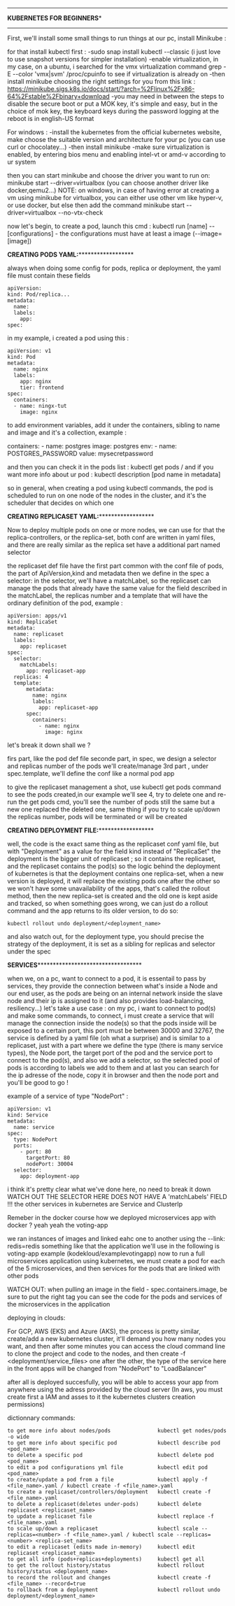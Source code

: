 *************************************************************************
************************KUBERNETES FOR BEGINNERS*************************
*************************************************************************

First, we'll install some small things to run things at our pc, install Minikube :

for that install kubectl first : 
-sudo snap install kubectl --classic  (i just love to use snapshot versions for simpler installation)
-enable virtualization, in my case, on a ubuntu, i searched for the vmx virtualization command grep -E --color 'vmx|svm' /proc/cpuinfo to see if virtualization is already on
-then install minikube choosing the right settings for you from this link : https://minikube.sigs.k8s.io/docs/start/?arch=%2Flinux%2Fx86-64%2Fstable%2Fbinary+download
-you may need in between the steps to disable the secure boot or put a MOK key, it's simple and easy, but in the choice of mok key, the keyboard keys during the password logging at the reboot is in english-US format

For windows :
-install the kubernetes from the official kubernetes website, make choose the suitable version and architecture for your pc (you can use curl or chocolatey...)
-then install minikube
-make sure virtualization is enabled, by entering bios menu and enabling intel-vt or amd-v according to ur system

then you can start minikube and choose the driver you want to run on: minikube start --driver=virtualbox (you can choose another driver like docker,qemu2...)
NOTE: on windows, in case of having error at creating a vm using minikube for virtualbox, you can either use other vm like hyper-v, or use docker, but else then add the command
 minikube start --driver=virtualbox --no-vtx-check

now let's begin, to create a pod, launch this cmd : kubectl run [name] --[configurations] - the configurations must have at least a image (--image=[image])

**************CREATING PODS YAML:********************************

always when doing some config for pods, replica or deployment, the yaml file must contain these fields

	apiVersion:
	kind: Pod/replica...
	metadata:
	  name:
	  labels:
	    app:
	spec:
	
in my example, i created a pod using this :

	apiVersion: v1
	kind: Pod
	metadata:
	  name: nginx
	  labels:
	    app: nginx
	    tier: frontend
	spec:
	  containers:
	  - name: ningx-tut
	    image: nginx

to add environment variables, add it under the containers, sibling to name and image and it's a collection, example :
 
  containers:
    - name: postgres
      image: postgres
      env:
        - name: POSTGRES_PASSWORD
          value: mysecretpassword

and then you can check it in the pods list : kubectl get pods / and if you want more info about ur pod : kubectl description [pod name in metadata]

so in general, when creating a pod using kubectl commands, the pod is scheduled to run on one node of the nodes in the cluster, and it's the scheduler that decides on which one

**************CREATING REPLICASET YAML:********************************


Now to deploy multiple pods on one or more nodes, we can use for that the replica-controllers, or the replica-set, both conf are written in yaml files, and there are really similar
as the replica set have a additional part named selector

the replicaset def file have the first part common with the conf file of pods, the part of ApiVersion,kind and metadata then we define in the spec a selector:
in the selector, we'll have a matchLabel, so the  replicaset can manage the pods that already have the same value for the field described in the matchLabel, the replicas number
and a template that will have the ordinary definition of the pod, example :

	apiVersion: apps/v1
	kind: ReplicaSet
	metadata:
	  name: replicaset
	  labels:
		app: replicaset
	spec:
	  selector:
		matchLabels:
		  app: replicaset-app
	  replicas: 4
	  template:
		  metadata:
			name: nginx
			labels:
			  app: replicaset-app
		  spec:
			containers:
			  - name: nginx
				image: nginx

let's break it down shall we ?

firs part, like the pod def file
seconde part, in spec, we design a selector and replicas number of the pods we'll create/manage
3rd part , under spec.template, we'll define the conf like a normal pod app

to give the replicaset management a shot, use kubectl get pods command to see the pods created,in our example we'll see 4, try to delete one and re-run the get pods cmd, you'll
see the number of pods still the same but a new one replaced the deleted one, same thing if you try to scale up/down the replicas number, pods will be terminated or will be created


**************CREATING DEPLOYMENT FILE:********************************

well, the code is the exact same thing as the replicaset conf yaml file, but with "Deployment" as a value for the field kind instead of "ReplicaSet"
the deployment is the bigger unit of replicaset ; so it contains the replicaset, and the replicaset contains the pod(s)
so the logic behind the deployment of kubernetes is that the deployment contains one replica-set, when a new version is deployed, it will replace the existing pods one after the other
so we won't have some unavailability of the apps, that's called the rollout method, then the new replica-set is created and the old one is kept aside and tracked, so when something
goes wrong, we can just do a rollout command and the app returns to its older version, to do so:

	kubectl rollout undo deployment/<deployment_name>
	
and also watch out, for the deployment type, you should precise the strategy of the deployment, it is set as a sibling for replicas and selector under the spec


****************SERVICES**************************************************

when we, on a pc, want to connect to a pod, it is essentail to pass by services, they provide the connection between what's inside a Node and our end user, as the pods are 
being on an internal network inside the slave node and their ip is assigned to it (and also provides load-balancing, resiliency...)
let's take a use case : on my pc, i want to connect to pod(s) and make some commands, to connect, i must create a service that will manage the connection inside the node(s) so
that the pods inside will be exposed to a certain port, this port must be between 30000 and 32767, the service is defined by a yaml file (oh what a surprise) and is similar
to a replicaset, just with a part where we define the type (there is many service types), the Node port, the target port of the pod and the service port to connect to the pod(s),
and also we add a selector, so the selected pool of  pods is according to labels we add to them
and at last you can search for the ip adresse of the node, copy it in browser and then the node port and you'll be good to go !

example of a service of type "NodePort" :

	apiVersion: v1
	kind: Service
	metadata:
	  name: service
	spec:
	  type: NodePort
	  ports:
		- port: 80
		  targetPort: 80
		  nodePort: 30004
	  selector:
		app: deployment-app

i think it's pretty clear what we've done here, no need to break it down
WATCH OUT THE SELECTOR HERE DOES NOT HAVE A 'matchLabels' FIELD !!!
the other services in kubernetes are Service and ClusterIp

Remeber in the docker course how we deployed microservices app with docker ? yeah yeah the voting-app

we ran instances of images and linked eahc one to another using the --link: redis=redis something like that
the application we'll use in the following is voting-app example (kodekloud/examplevotingapp)
now to run a full microservices application using kubernetes, we must create a pod for each of the 5 microservices, and then services for the pods that are linked with other pods

WATCH OUT: when pulling an image in the field - spec.containers.image, be sure to put the right tag
you can see the code for the pods and services of the microservices in the application

deploying in clouds:

For GCP, AWS (EKS) and Azure (AKS), the process is pretty similar, create/add a new kubernetes cluster, it'll demand you how many nodes you want, and then after some minutes
you can access the cloud command line to clone the project and code to the nodes, and then create -f <deployment/service_files> one after the other, the type of the service here
in the front apps will be changed from "NodePort" to "LoadBalancer"

after all is deployed succesfully, you will be able to access your app from anywhere using the adress provided by the cloud server
(In aws, you must create first a IAM and asses to it the kubernetes clusters creation permissions)

dictionnary commands:

	to get more info about nodes/pods				kubectl get nodes/pods -o wide
	to get more info about specific pod				kubectl describe pod <pod_name> 
	to delete a specific pod						kubectl delete pod <pod_name>
	to edit a pod configurations yml file			kubectl edit pod <pod_name>
	to create/update a pod from a file 				kubectl apply -f <file_name>.yaml / kubectl create -f <file_name>.yaml
	to create a replicaset/controllers/deployment	kubectl create -f <file_name>.yaml
	to delete a replicaset(deletes under-pods) 		kubectl delete replicaset <replicaset_name>
	to update a replicaset file						kubectl replace -f <file_name>.yaml
	to scale up/down a replicaset					kubectl scale --replicas=<number> -f <file_name>.yaml / kubectl scale --replicas=<number> <replica-set_name>
	to edit a replicaset (edits made in-memory)		kubectl edit replicaset <replicaset_name>
	to get all info (pods+replicas+deployments) 	kubectl get all
	to get the rollout history/status				kubectl rollout history/status <deployment_name>
	to record the rollout and changes				kubectl create -f <file_name> --record=true
	to rollback from a deployment					kubectl rollout undo deployment/<deployment_name>
